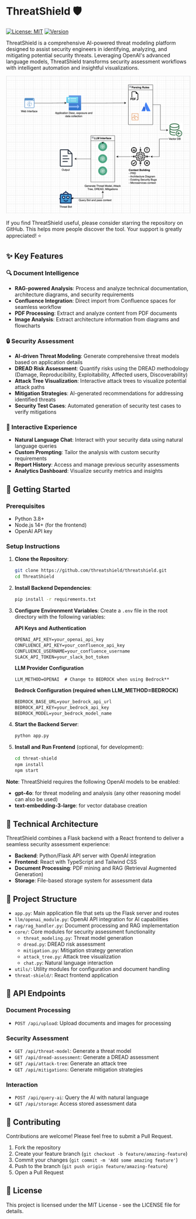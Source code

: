 # ThreatShield 🛡️

[![License: MIT](https://img.shields.io/badge/License-MIT-yellow.svg)](https://opensource.org/licenses/MIT)
[![Version](https://img.shields.io/badge/version-2.0-blue.svg)](https://github.com/threatshield/threatshield)

ThreatShield is a comprehensive AI-powered threat modeling platform designed to assist security engineers in identifying, analyzing, and mitigating potential security threats. Leveraging OpenAI's advanced language models, ThreatShield transforms security assessment workflows with intelligent automation and insightful visualizations.

<div align="center">
  <img src="image-20250327-090347.png" alt="ThreatShield Dashboard" width="800px">
</div>

If you find ThreatShield useful, please consider starring the repository on GitHub. This helps more people discover the tool. Your support is greatly appreciated! ⭐

## ✨ Key Features

### 🔍 Document Intelligence
- **RAG-powered Analysis**: Process and analyze technical documentation, architecture diagrams, and security requirements
- **Confluence Integration**: Direct import from Confluence spaces for seamless workflow
- **PDF Processing**: Extract and analyze content from PDF documents
- **Image Analysis**: Extract architecture information from diagrams and flowcharts

### 🔒 Security Assessment
- **AI-driven Threat Modeling**: Generate comprehensive threat models based on application details
- **DREAD Risk Assessment**: Quantify risks using the DREAD methodology (Damage, Reproducibility, Exploitability, Affected users, Discoverability)
- **Attack Tree Visualization**: Interactive attack trees to visualize potential attack paths
- **Mitigation Strategies**: AI-generated recommendations for addressing identified threats
- **Security Test Cases**: Automated generation of security test cases to verify mitigations

### 💬 Interactive Experience
- **Natural Language Chat**: Interact with your security data using natural language queries
- **Custom Prompting**: Tailor the analysis with custom security requirements
- **Report History**: Access and manage previous security assessments
- **Analytics Dashboard**: Visualize security metrics and insights

## 🚀 Getting Started

### Prerequisites
- Python 3.8+
- Node.js 14+ (for the frontend)
- OpenAI API key

### Setup Instructions

1. **Clone the Repository**: 
   ```bash
   git clone https://github.com/threatshield/threatshield.git
   cd ThreatShield
   ```

2. **Install Backend Dependencies**:
   ```bash
   pip install -r requirements.txt
   ```

3. **Configure Environment Variables**:
   Create a `.env` file in the root directory with the following variables:

   **API Keys and Authentication**
   ```
   OPENAI_API_KEY=your_openai_api_key
   CONFLUENCE_API_KEY=your_confluence_api_key
   CONFLUENCE_USERNAME=your_confluence_username
   SLACK_API_TOKEN=your_slack_bot_token
   ```

   **LLM Provider Configuration**
   ```
   LLM_METHOD=OPENAI  # Change to BEDROCK when using Bedrock**
   ```

   **Bedrock Configuration (required when LLM_METHOD=BEDROCK)**
   ```
   BEDROCK_BASE_URL=your_bedrock_api_url
   BEDROCK_API_KEY=your_bedrock_api_key
   BEDROCK_MODEL=your_bedrock_model_name
   ```

4. **Start the Backend Server**:
   ```bash
   python app.py
   ```

5. **Install and Run Frontend** (optional, for development):
   ```bash
   cd threat-shield
   npm install
   npm start
   ```
 **Note**: ThreatShield requires the following OpenAI models to be enabled:
   - **gpt-4o**: for threat modeling and analysis (any other reasoning model can also be used)
   - **text-embedding-3-large**: for vector database creation

## 🔧 Technical Architecture

ThreatShield combines a Flask backend with a React frontend to deliver a seamless security assessment experience:

- **Backend**: Python/Flask API server with OpenAI integration
- **Frontend**: React with TypeScript and Tailwind CSS
- **Document Processing**: PDF mining and RAG (Retrieval Augmented Generation)
- **Storage**: File-based storage system for assessment data

## 📁 Project Structure

- `app.py`: Main application file that sets up the Flask server and routes
- `llm/openai_module.py`: OpenAI API integration for AI capabilities
- `rag/rag_handler.py`: Document processing and RAG implementation
- `core/`: Core modules for security assessment functionality
  - `threat_modeling.py`: Threat model generation
  - `dread.py`: DREAD risk assessment
  - `mitigation.py`: Mitigation strategy generation
  - `attack_tree.py`: Attack tree visualization
  - `chat.py`: Natural language interaction
- `utils/`: Utility modules for configuration and document handling
- `threat-shield/`: React frontend application

## 🔌 API Endpoints

### Document Processing
- `POST /api/upload`: Upload documents and images for processing

### Security Assessment
- `GET /api/threat-model`: Generate a threat model
- `GET /api/dread-assessment`: Generate a DREAD assessment
- `GET /api/attack-tree`: Generate an attack tree
- `GET /api/mitigations`: Generate mitigation strategies

### Interaction
- `POST /api/query-ai`: Query the AI with natural language
- `GET /api/storage`: Access stored assessment data

## 🤝 Contributing

Contributions are welcome! Please feel free to submit a Pull Request.

1. Fork the repository
2. Create your feature branch (`git checkout -b feature/amazing-feature`)
3. Commit your changes (`git commit -m 'Add some amazing feature'`)
4. Push to the branch (`git push origin feature/amazing-feature`)
5. Open a Pull Request

## 📄 License

This project is licensed under the MIT License - see the LICENSE file for details.
